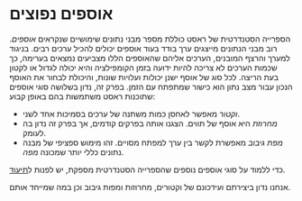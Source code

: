 # אוספים נפוצים

הספרייה הסטנדרטית של ראסט כוללת מספר מבני נתונים שימושיים שנקראים _אוספים_. רוב מבני הנתונים מייצגים ערך בודד בעוד אוספים יכולים להכיל ערכים רבים. בניגוד למערך והרצף המובנים, הערכים אליהם שהאוספים הללו מצביעים נמצאים בערימה, כך שכמות הערכים לא צריכה להיות ידועה בזמן הקומפילציה והיא יכולה לגדול או לקטון בעת הריצה. לכל סוג של אוסף ישנן יכולות ועלויות שונות, והיכולת לבחור את האוסף הנכון עבור מצב נתון הוא כישור שמתפתח עם הזמן. בפרק זה, נדון בשלושה סוגי אוספים שתוכנות ראסט משתמשות בהם באופן קבוע:

- _וקטור_ מאפשר לאחסן כמות משתנה של ערכים בסמיכות אחד לשני.
- _מחרוזת_ היא אוסף של תווים. הצגנו אותה בפרקים קודמים, אך בפרק זה נדון בה לעומק.
- _מפת גיבוב_ מאפשרת לקשר בין ערך למפתח מסויים. זהו מימוש ספציפי של מבנה נתונים כללי יותר שמכונה _מפה_.

כדי ללמוד על סוגי אוספים נוספים שהספרייה הסטנדרטית מספקת, יש לפנות ל[תיעוד][collections].

אנחנו נדון ביצירתם ועידכונם של וקטורים, מחרוזות ומפות גיבוב וכן במה שמייחד אותם.

[collections]: ../std/collections/index.html
